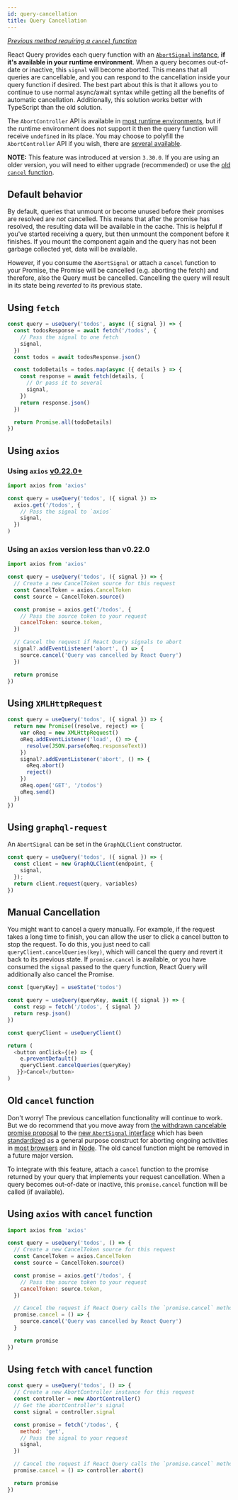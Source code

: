 ```yaml
---
id: query-cancellation
title: Query Cancellation
---
```


[_Previous method requiring a `cancel` function_](#old-cancel-function)

React Query provides each query function with an [`AbortSignal` instance](https://developer.mozilla.org/docs/Web/API/AbortSignal), **if it's available in your runtime environment**. When a query becomes out-of-date or inactive, this `signal` will become aborted. This means that all queries are cancellable, and you can respond to the cancellation inside your query function if desired. The best part about this is that it allows you to continue to use normal async/await syntax while getting all the benefits of automatic cancellation. Additionally, this solution works better with TypeScript than the old solution.

The `AbortController` API is available in [most runtime environments](https://developer.mozilla.org/docs/Web/API/AbortController#browser_compatibility), but if the runtime environment does not support it then the query function will receive `undefined` in its place. You may choose to polyfill the `AbortController` API if you wish, there are [several available](https://www.npmjs.com/search?q=abortcontroller%20polyfill).

**NOTE:** This feature was introduced at version `3.30.0`. If you are using an older version, you will need to either upgrade (recommended) or use the [old `cancel` function](#old-cancel-function).

## Default behavior

By default, queries that unmount or become unused before their promises are resolved are _not_ cancelled. This means that after the promise has resolved, the resulting data will be available in the cache. This is helpful if you've started receiving a query, but then unmount the component before it finishes. If you mount the component again and the query has not been garbage collected yet, data will be available.

However, if you consume the `AbortSignal` or attach a `cancel` function to your Promise, the Promise will be cancelled (e.g. aborting the fetch) and therefore, also the Query must be cancelled. Cancelling the query will result in its state being _reverted_ to its previous state.

## Using `fetch`

```js
const query = useQuery('todos', async ({ signal }) => {
  const todosResponse = await fetch('/todos', {
    // Pass the signal to one fetch
    signal,
  })
  const todos = await todosResponse.json()

  const todoDetails = todos.map(async ({ details } => {
    const response = await fetch(details, {
      // Or pass it to several
      signal,
    })
    return response.json()
  })

  return Promise.all(todoDetails)
})
```

## Using `axios`

### Using `axios` [v0.22.0+](https://github.com/axios/axios/releases/tag/v0.22.0)

```js
import axios from 'axios'

const query = useQuery('todos', ({ signal }) =>
  axios.get('/todos', {
    // Pass the signal to `axios`
    signal,
  })
)
```

### Using an `axios` version less than v0.22.0

```js
import axios from 'axios'

const query = useQuery('todos', ({ signal }) => {
  // Create a new CancelToken source for this request
  const CancelToken = axios.CancelToken
  const source = CancelToken.source()

  const promise = axios.get('/todos', {
    // Pass the source token to your request
    cancelToken: source.token,
  })

  // Cancel the request if React Query signals to abort
  signal?.addEventListener('abort', () => {
    source.cancel('Query was cancelled by React Query')
  })

  return promise
})
```

## Using `XMLHttpRequest`

```js
const query = useQuery('todos', ({ signal }) => {
  return new Promise((resolve, reject) => {
    var oReq = new XMLHttpRequest()
    oReq.addEventListener('load', () => {
      resolve(JSON.parse(oReq.responseText))
    })
    signal?.addEventListener('abort', () => {
      oReq.abort()
      reject()
    })
    oReq.open('GET', '/todos')
    oReq.send()
  })
})
```

## Using `graphql-request`

An `AbortSignal` can be set in the `GraphQLClient` constructor.

```js
const query = useQuery('todos', ({ signal }) => {
  const client = new GraphQLClient(endpoint, {
    signal,
  });
  return client.request(query, variables)
})
```

## Manual Cancellation

You might want to cancel a query manually. For example, if the request takes a long time to finish, you can allow the user to click a cancel button to stop the request. To do this, you just need to call `queryClient.cancelQueries(key)`, which will cancel the query and revert it back to its previous state. If `promise.cancel` is available, or you have consumed the `signal` passed to the query function, React Query will additionally also cancel the Promise.

```js
const [queryKey] = useState('todos')

const query = useQuery(queryKey, await ({ signal }) => {
  const resp = fetch('/todos', { signal })
  return resp.json()
})

const queryClient = useQueryClient()

return (
  <button onClick={(e) => {
    e.preventDefault()
    queryClient.cancelQueries(queryKey)
   }}>Cancel</button>
)
```

## Old `cancel` function

Don't worry! The previous cancellation functionality will continue to work. But we do recommend that you move away from [the withdrawn cancelable promise proposal](https://github.com/tc39/proposal-cancelable-promises) to the [new `AbortSignal` interface](#_top) which has been [standardized](https://dom.spec.whatwg.org/#interface-abortcontroller) as a general purpose construct for aborting ongoing activities in [most browsers](https://caniuse.com/abortcontroller) and in [Node](https://nodejs.org/api/globals.html#globals_class_abortsignal). The old cancel function might be removed in a future major version.

To integrate with this feature, attach a `cancel` function to the promise returned by your query that implements your request cancellation. When a query becomes out-of-date or inactive, this `promise.cancel` function will be called (if available).

## Using `axios` with `cancel` function

```js
import axios from 'axios'

const query = useQuery('todos', () => {
  // Create a new CancelToken source for this request
  const CancelToken = axios.CancelToken
  const source = CancelToken.source()

  const promise = axios.get('/todos', {
    // Pass the source token to your request
    cancelToken: source.token,
  })

  // Cancel the request if React Query calls the `promise.cancel` method
  promise.cancel = () => {
    source.cancel('Query was cancelled by React Query')
  }

  return promise
})
```

## Using `fetch` with `cancel` function

```js
const query = useQuery('todos', () => {
  // Create a new AbortController instance for this request
  const controller = new AbortController()
  // Get the abortController's signal
  const signal = controller.signal

  const promise = fetch('/todos', {
    method: 'get',
    // Pass the signal to your request
    signal,
  })

  // Cancel the request if React Query calls the `promise.cancel` method
  promise.cancel = () => controller.abort()

  return promise
})
```
